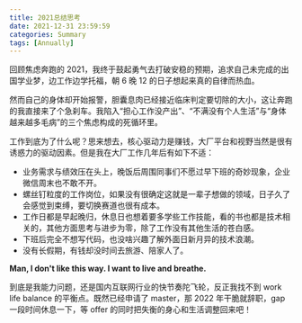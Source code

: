 ```yaml
---
title: 2021总结思考
date: 2021-12-31 23:59:59
categories: Summary
tags: [Annually]
---
```


回顾焦虑奔跑的 2021，我终于鼓起勇气去打破安稳的预期，追求自己未完成的出国学业梦，边工作边学托福，朝 6 晚 12 的日子想起来真的自律而热血。

然而自己的身体却开始报警，胆囊息肉已经接近临床判定要切除的大小，这让奔跑的我直接来了个急刹车。我陷入“担心工作没产出”、“不满没有个人生活”与“身体越来越多毛病”的三个焦虑构成的死循环里。

工作到底为了什么呢？思来想去，核心驱动力是赚钱，大厂平台和视野当然是很有诱惑力的驱动因素。但是我在大厂工作几年后有如下不适：

- 业务需求与绩效压在头上，晚饭后周围同事们不愿过早下班的奇妙现象，企业微信周末也不敢不开。
- 螺丝钉粒度的工作岗位，如果没有很确定这就是一辈子想做的领域，日子久了会感觉到束缚，要切换赛道也很有成本。
- 工作日都是早起晚归，休息日也想着要多学些工作技能，看的书也都是技术相关的，其他方面思考与进步为零，除了工作没有其他生活的苍白感。
- 下班后完全不想写代码，也没啥兴趣了解外面日新月异的技术浪潮。
- 没有长假期，有钱却没时间去旅游、陪家人了。

**Man, I don't like this way. I want to live and breathe.**

到底是我能力问题，还是国内互联网行业的快节奏陀飞轮，反正我找不到 work life balance 的平衡点。既然已经申请了 master，那 2022 年干脆就辞职，gap 一段时间休息一下，等 offer 的同时把失衡的身心和生活调整回来吧！

